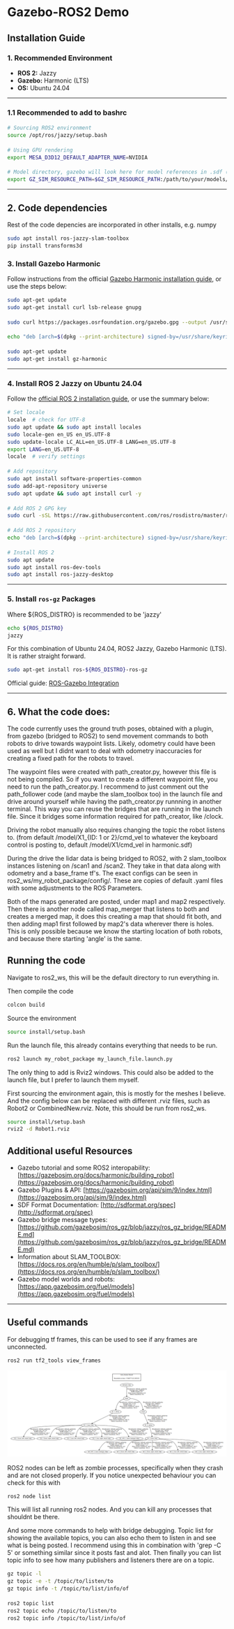 # Gazebo-ROS2 Demo


## Installation Guide

### 1. Recommended Environment

* **ROS 2:** Jazzy
* **Gazebo:** Harmonic (LTS)
* **OS:** Ubuntu 24.04

---

### 1.1 Recommended to add to bashrc
```bash
# Sourcing ROS2 environment
source /opt/ros/jazzy/setup.bash

# Using GPU rendering
export MESA_D3D12_DEFAULT_ADAPTER_NAME=NVIDIA

# Model directory, gazebo will look here for model references in .sdf (references like this: <uri>model://X1_S/</uri>)
export GZ_SIM_RESOURCE_PATH=$GZ_SIM_RESOURCE_PATH:/path/to/your/models/
```
---
## 2. Code dependencies
Rest of the code depencies are incorporated in other installs, e.g. numpy
```bash
sudo apt install ros-jazzy-slam-toolbox
pip install transforms3d
```

### 3. Install Gazebo Harmonic

Follow instructions from the official [Gazebo Harmonic installation guide](https://gazebosim.org/docs/harmonic/install_ubuntu/), or use the steps below:

```bash
sudo apt-get update
sudo apt-get install curl lsb-release gnupg

sudo curl https://packages.osrfoundation.org/gazebo.gpg --output /usr/share/keyrings/pkgs-osrf-archive-keyring.gpg

echo "deb [arch=$(dpkg --print-architecture) signed-by=/usr/share/keyrings/pkgs-osrf-archive-keyring.gpg] http://packages.osrfoundation.org/gazebo/ubuntu-stable $(lsb_release -cs) main" | sudo tee /etc/apt/sources.list.d/gazebo-stable.list > /dev/null

sudo apt-get update
sudo apt-get install gz-harmonic
```

---

### 4. Install ROS 2 Jazzy on Ubuntu 24.04

Follow the [official ROS 2 installation guide](https://docs.ros.org/en/jazzy/Installation/Ubuntu-Install-Debs.html), or use the summary below:

```bash
# Set locale
locale  # check for UTF-8
sudo apt update && sudo apt install locales
sudo locale-gen en_US en_US.UTF-8
sudo update-locale LC_ALL=en_US.UTF-8 LANG=en_US.UTF-8
export LANG=en_US.UTF-8
locale  # verify settings

# Add repository
sudo apt install software-properties-common
sudo add-apt-repository universe
sudo apt update && sudo apt install curl -y

# Add ROS 2 GPG key
sudo curl -sSL https://raw.githubusercontent.com/ros/rosdistro/master/ros.key -o /usr/share/keyrings/ros-archive-keyring.gpg

# Add ROS 2 repository
echo "deb [arch=$(dpkg --print-architecture) signed-by=/usr/share/keyrings/ros-archive-keyring.gpg] http://packages.ros.org/ros2/ubuntu $(. /etc/os-release && echo $UBUNTU_CODENAME) main" | sudo tee /etc/apt/sources.list.d/ros2.list > /dev/null

# Install ROS 2
sudo apt update
sudo apt install ros-dev-tools
sudo apt install ros-jazzy-desktop
```

---

### 5. Install `ros-gz` Packages
Where ${ROS_DISTRO} is recommended to be 'jazzy'
```bash
echo ${ROS_DISTRO}
jazzy
```
For this combination of Ubuntu 24.04, ROS2 Jazzy, Gazebo Harmonic (LTS). It is rather straight forward.
```bash
sudo apt-get install ros-${ROS_DISTRO}-ros-gz
```

Official guide: [ROS-Gazebo Integration](https://gazebosim.org/docs/harmonic/ros_installation/)

---


## 6. What the code does:
The code currently uses the ground truth poses, obtained with a plugin, from gazebo (bridged to ROS2) to send movement commands to both robots to drive towards waypoint lists. Likely, odometry could have been used as well but I didnt want to deal with odometry inaccuracies for creating a fixed path for the robots to travel.


The waypoint files were created with path_creator.py, however this file is not being compiled. So if you want to create a different waypoint file, you need to run the path_creator.py. I recommend to just comment out the path_follower code (and maybe the slam_toolbox too) in the launch file and drive around yourself while having the path_creator.py runnning in another terminal. This way you can reuse the bridges that are running in the launch file. Since it bridges some information required for path_creator, like /clock.  

Driving the robot manually also requires changing the topic the robot listens to. (from default /model/X1_{ID: 1 or 2}/cmd_vel to whatever the keyboard control is posting to, default /model/X1/cmd_vel in harmonic.sdf)

During the drive the lidar data is being bridged to ROS2, with 2 slam_toolbox instances listening on /scan1 and /scan2. They take in that data along with odometry and a base_frame tf's. The exact configs can be seen in ros2_ws/my_robot_package/config/. These are copies of default .yaml files with some adjustments to the ROS Parameters. 

Both of the maps generated are posted, under map1 and map2 respectively. Then there is another node called map_merger that listens to both and creates a merged map, it does this creating a map that should fit both, and then adding map1 first followed by map2's data wherever there is holes. This is only possible because we know the starting location of both robots, and because there starting 'angle' is the same.


## Running the code
Navigate to ros2_ws, this will be the default directory to run everything in.

Then compile the code
```bash
colcon build
```
Source the environment
```bash
source install/setup.bash
```
Run the launch file, this already contains everything that needs to be run. 
```bash
ros2 launch my_robot_package my_launch_file.launch.py
```
The only thing to add is Rviz2 windows. This could also be added to the launch file, but I prefer to launch them myself.

First sourcing the environment again, this is mostly for the meshes I believe. And the config below can be replaced with different .rviz files, such as Robot2 or CombinedNew.rviz. Note, this should be run from ros2_ws.
```bash
source install/setup.bash
rviz2 -d Robot1.rviz
```


## Additional useful Resources
* Gazebo tutorial and some ROS2 interopability: [https://gazebosim.org/docs/harmonic/building_robot](https://gazebosim.org/docs/harmonic/building_robot)
* Gazebo Plugins & API: [https://gazebosim.org/api/sim/9/index.html](https://gazebosim.org/api/sim/9/index.html)
* SDF Format Documentation: [http://sdformat.org/spec](http://sdformat.org/spec)
* Gazebo bridge message types: [https://github.com/gazebosim/ros_gz/blob/jazzy/ros_gz_bridge/README.md](https://github.com/gazebosim/ros_gz/blob/jazzy/ros_gz_bridge/README.md)
* Information about SLAM_TOOLBOX: [https://docs.ros.org/en/humble/p/slam_toolbox/](https://docs.ros.org/en/humble/p/slam_toolbox/)
* Gazebo model worlds and robots: [https://app.gazebosim.org/fuel/models](https://app.gazebosim.org/fuel/models)
---

## Useful commands

For debugging tf frames, this can be used to see if any frames are unconnected.
```bash
ros2 run tf2_tools view_frames
```
![alt text](tf_tree.png)

ROS2 nodes can be left as zombie processes, specifically when they crash and are not closed properly. If you notice unexpected behaviour you can check for this with
```bash
ros2 node list
```
This will list all running ros2 nodes. And you can kill any processes that shouldnt be there.

And some more commands to help with bridge debugging. Topic list for showing the available topics, you can also echo them to listen in and see what is being posted. I recommend using this in combination with 'grep -C 5' or something similar since it posts fast and alot.
Then finally you can list topic info to see how many publishers and listeners there are on a topic.
```bash
gz topic -l
gz topic -e -t /topic/to/listen/to
gz topic info -t /topic/to/list/info/of

ros2 topic list
ros2 topic echo /topic/to/listen/to
ros2 topic info /topic/to/list/info/of
```